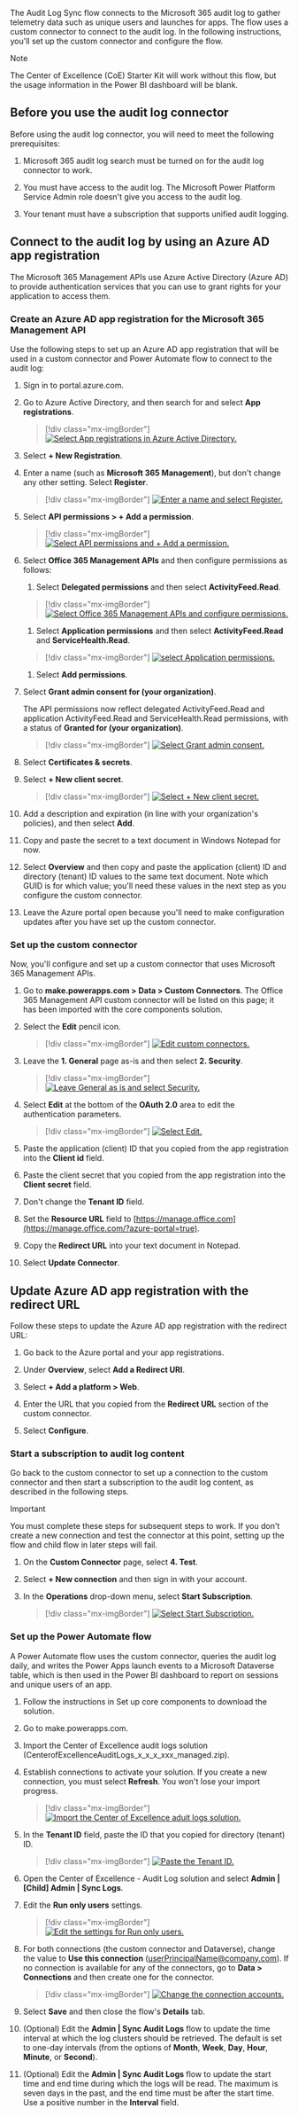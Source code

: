 The Audit Log Sync flow connects to the Microsoft 365 audit log to gather telemetry data such as unique users and launches for apps. The flow uses a custom connector to connect to the audit log. In the following instructions, you'll set up the custom connector and configure the flow.

> [!NOTE]
> The Center of Excellence (CoE) Starter Kit will work without this flow, but the usage information in the Power BI dashboard will be blank.

## Before you use the audit log connector

Before using the audit log connector, you will need to meet the following prerequisites:

1.  Microsoft 365 audit log search must be turned on for the audit log connector to work.

1.  You must have access to the audit log. The Microsoft Power Platform Service Admin role doesn't give you access to the audit log.

1.  Your tenant must have a subscription that supports unified audit logging.

## Connect to the audit log by using an Azure AD app registration

The Microsoft 365 Management APIs use Azure Active Directory (Azure AD) to provide authentication services that you can use to grant rights for your application to access them.

### Create an Azure AD app registration for the Microsoft 365 Management API

Use the following steps to set up an Azure AD app registration that will be used in a custom connector and Power Automate flow to connect to the audit log:

1.  Sign in to portal.azure.com.

1.  Go to Azure Active Directory, and then search for and select **App registrations**.

	> [!div class="mx-imgBorder"]
	> [![Select App registrations in Azure Active Directory.](../media/azure-app-registeration-ssm.png)](../media/azure-app-registeration-ssm.png#lightbox)

1.  Select **+ New Registration**.

1.  Enter a name (such as **Microsoft 365 Management**), but don't change any other setting. Select **Register**.

	> [!div class="mx-imgBorder"]
	> [![Enter a name and select Register.](../media/new-app-registeration-ss.png)](../media/new-app-registeration-ss.png#lightbox)

1.  Select **API permissions > + Add a permission**.

	> [!div class="mx-imgBorder"]
	> [![Select API permissions and + Add a permission.](../media/app-api-permission-ssm.png)](../media/app-api-permission-ssm.png#lightbox)

1.  Select **Office 365 Management APIs** and then configure permissions as follows:

    1.  Select **Delegated permissions** and then select **ActivityFeed.Read**.

	> [!div class="mx-imgBorder"]
	> [![Select Office 365 Management APIs and configure permissions.](../media/office-365-management-api-ssm.png)](../media/office-365-management-api-ssm.png#lightbox)

	1.  Select **Application permissions** and then select **ActivityFeed.Read** and **ServiceHealth.Read**.

	> [!div class="mx-imgBorder"]
	> [![select Application permissions.](../media/request-api-permissions-ssm.png)](../media/request-api-permissions-ssm.png#lightbox)

	1.  Select **Add permissions**.

1.  Select **Grant admin consent for (your organization)**.

    The API permissions now reflect delegated ActivityFeed.Read and application ActivityFeed.Read and ServiceHealth.Read permissions, with a status of **Granted for (your organization)**.

	> [!div class="mx-imgBorder"]
	> [![Select Grant admin consent.](../media/request-api-permissions-2-ssm.png)](../media/request-api-permissions-2-ssm.png#lightbox)

1.  Select **Certificates & secrets**.

1.  Select **+ New client secret**.

	> [!div class="mx-imgBorder"]
	> [![Select + New client secret.](../media/client-secret-ssm.png)](../media/client-secret-ssm.png#lightbox)

1. Add a description and expiration (in line with your organization's policies), and then select **Add**.

1. Copy and paste the secret to a text document in Windows Notepad for now.

1. Select **Overview** and then copy and paste the application (client) ID and directory (tenant) ID values to the same text document. Note which GUID is for which value; you'll need these values in the next step as you configure the custom connector.

1. Leave the Azure portal open because you'll need to make configuration updates after you have set up the custom connector.

### Set up the custom connector

Now, you'll configure and set up a custom connector that uses Microsoft 365 Management APIs.

1.  Go to **make.powerapps.com > Data > Custom Connectors**. The Office 365 Management API custom connector will be listed on this page; it has been imported with the core components solution.

1.  Select the **Edit** pencil icon.

	> [!div class="mx-imgBorder"]
	> [![Edit custom connectors.](../media/setup-custom-connector-ssm.png)](../media/setup-custom-connector-ssm.png#lightbox)

1.  Leave the **1. General** page as-is and then select **2. Security**.

	> [!div class="mx-imgBorder"]
	> [![Leave General as is and select Security.](../media/custom-connector-general-ssm.png)](../media/custom-connector-general-ssm.png#lightbox)

1.  Select **Edit** at the bottom of the **OAuth 2.0** area to edit the authentication parameters.

	> [!div class="mx-imgBorder"]
	> [![Select Edit.](../media/custom-connector-security-ssm.png)](../media/custom-connector-security-ssm.png#lightbox)

1.  Paste the application (client) ID that you copied from the app registration into the **Client id** field.

1.  Paste the client secret that you copied from the app registration into the **Client secret** field.

1.  Don't change the **Tenant ID** field.

1.  Set the **Resource URL** field to [https://manage.office.com](https://manage.office.com/?azure-portal=true).

1.  Copy the **Redirect URL** into your text document in Notepad.

1. Select **Update Connector**.

## Update Azure AD app registration with the redirect URL

Follow these steps to update the Azure AD app registration with the redirect URL:

1.  Go back to the Azure portal and your app registrations.

1.  Under **Overview**, select **Add a Redirect URI**.

1.  Select **+ Add a platform > Web**.

1.  Enter the URL that you copied from the **Redirect URL** section of the custom connector.

1.  Select **Configure**.

### Start a subscription to audit log content

Go back to the custom connector to set up a connection to the custom connector and then start a subscription to the audit log content, as described in the following steps.

> [!IMPORTANT] 
> You must complete these steps for subsequent steps to work. If you don't create a new connection and test the connector at this point, setting up the flow and child flow in later steps will fail.

1.  On the **Custom Connector** page, select **4. Test**.

1.  Select **+ New connection** and then sign in with your account.

1.  In the **Operations** drop-down menu, select **Start Subscription**.

	> [!div class="mx-imgBorder"]
	> [![Select Start Subscription.](../media/start-subscription-ssm.png)](../media/start-subscription-ssm.png#lightbox)

### Set up the Power Automate flow

A Power Automate flow uses the custom connector, queries the audit log daily, and writes the Power Apps launch events to a Microsoft Dataverse table, which is then used in the Power BI dashboard to report on sessions and unique users of an app.

1.  Follow the instructions in Set up core components to download the solution.

1.  Go to make.powerapps.com.

1.  Import the Center of Excellence audit logs solution (CenterofExcellenceAuditLogs_x_x_x_xxx_managed.zip).

1.  Establish connections to activate your solution. If you create a new connection, you must select **Refresh**. You won't lose your import progress.

	> [!div class="mx-imgBorder"]
	> [![Import the Center of Excellence aduit logs solution.](../media/import-audit-logs-solution-ss.png)](../media/import-audit-logs-solution-ss.png#lightbox)

1.  In the **Tenant ID** field, paste the ID that you copied for directory (tenant) ID.

	> [!div class="mx-imgBorder"]
	> [![Paste the Tenant ID.](../media/import-audit-logs-solution-azure-active-directory-id-ss.png)](../media/import-audit-logs-solution-azure-active-directory-id-ss.png#lightbox)

1.  Open the Center of Excellence - Audit Log solution and select **Admin | [Child] Admin | Sync Logs**.

1.  Edit the **Run only users** settings.

	> [!div class="mx-imgBorder"]
	> [![Edit the settings for Run only users.](../media/child-admin-sync-logs-flow-ssm.png)](../media/child-admin-sync-logs-flow-ssm.png#lightbox)

1.  For both connections (the custom connector and Dataverse), change the value to **Use this connection** (userPrincipalName@company.com). If no connection is available for any of the connectors, go to **Data > Connections** and then create one for the connector.

	> [!div class="mx-imgBorder"]
	> [![Change the connection accounts.](../media/change-connection-acounts-ss.png)](../media/change-connection-acounts-ss.png#lightbox)

1.  Select **Save** and then close the flow's **Details** tab.

1. (Optional) Edit the **Admin | Sync Audit Logs** flow to update the time interval at which the log clusters should be retrieved. The default is set to one-day intervals (from the options of **Month**, **Week**, **Day**, **Hour**, **Minute**, or **Second**).

1. (Optional) Edit the **Admin | Sync Audit Logs** flow to update the start time and end time during which the logs will be read. The maximum is seven days in the past, and the end time must be after the start time. Use a positive number in the **Interval** field.
